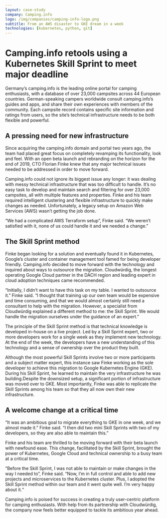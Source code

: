 ```yaml
---
layout: case-study
company: Camping.info
logo: /img/companies/camping-info-logo.png
subtitle: From an AWS disaster to GKE dream in a week
technologies: [kubernetes, python, git]
---
```


<!-- <figure>
  <img src="/img/case-studies/camping-info-logo.png" alt="Case study: Camping.info">
</figure> -->


# Camping.info retools using a Kubernetes Skill Sprint to meet major deadline


Germany’s camping.info is the leading online portal for camping enthusiasts, with a database of over 23,000 campsites across 44 European countries. German-speaking campers worldwide consult camping.info’s guides and apps, and share their own experiences with members of the community. Each campsite record contains specific site information and ratings from users, so the site’s technical infrastructure needs to be both flexible and powerful.



## A pressing need for new infrastructure

Since acquiring the camping.info domain and portal two years ago, the team had placed great focus on completely revamping its functionality, look and feel. With an open beta launch and rebranding on the horizon for the end of 2019, CTO Florian Finke knew that any major technical issues needed to be addressed in order to move forward.

Camping.info could not ignore its biggest issue any longer: it was dealing with messy technical infrastructure that was too difficult to handle.
It’s no easy task to develop and maintain search and filtering for over 23,000 campsites, all with multiple features and properties. Finke and his team required intelligent clustering and flexible infrastructure to quickly make changes as needed. Unfortunately, a legacy setup on Amazon Web Services (AWS) wasn’t getting the job done.

<p class="box has-background-dark">“We had a complicated AWS Terraform setup”, Finke said. “We weren’t satisfied with it, none of us could handle it and we needed a change.”</p>



## The Skill Sprint method

Finke began looking for a solution and eventually found it in Kubernetes, Google’s cluster and container management tool famed for being developer friendly. Camping.info decided to move forward with the technology and inquired about ways to outsource the migration. Cloudwürdig, the longest operating Google Cloud partner in the DACH region and leading expert in cloud adoption techniques came recommended.

<p class="box has-background-dark">“Initially, I didn’t want to have this task on my table. I wanted to outsource it.” Finke said. “I thought that training up our own team would be expensive and time consuming, and that we would almost certainly still need a consultant to help with the migration. However, a specialist from Cloudwürdig explained a different method to me: the Skill Sprint. We would handle the migration ourselves under the guidance of an expert.”</p>

The principle of the Skill Sprint method is that technical knowledge is developed in-house on a live project. Led by a Skill Sprint expert, two or more developers work for a single week as they implement new technology. At the end of the week, the developers have a new understanding of this technology and a sense of ownership over the product they built.

Although the most powerful Skill Sprints involve two or more participants and a subject matter expert, this instance saw Finke working as the sole developer to achieve this migration to Google Kubernetes Engine (GKE). During his Skill Sprint, he learned to maintain the very infrastructure he was building.Despite the downsized setup, a significant portion of infrastructure was moved over to GKE. Most importantly, Finke was able to replicate the Skill Sprints among his team so that they all now own their new infrastructure. 



## A welcome change at a critical time

<p class="box has-background-dark">“It was an ambitious goal to migrate everything  to GKE in one week, and we almost made it.” Finke said. “I then did two mini Skill Sprints with two of my developers, so they are also able to maintain this.”</p>

Finke and his team are thrilled to be moving forward with their beta launch with newfound ease. This change, facilitated by the Skill Sprint, brought the power of Kubernetes, Google Cloud and technical ownership to a busy team at a critical time.

<p class="box has-background-dark">“Before the Skill Sprint, I was not able to maintain or make changes in the way I needed to”, Finke said. “Now, I’m in full control and able to add new projects and microservices to the Kubernetes cluster. Plus, I adopted the Skill Sprint method within our team and it went quite well. I’m very happy about it.“</p>

Camping.info is poised for success in creating a truly user-centric platform for camping enthusiasts. With help from its partnership with Cloudwürdig, the company now feels better equipped to tackle its ambitious year ahead.
